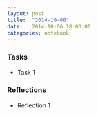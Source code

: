 ```yaml
---
layout: post
title:  "2014-10-06"
date:   2014-10-06 18:00:00
categories: notebook
---
```


### Tasks
- Task 1

### Reflections
- Reflection 1

